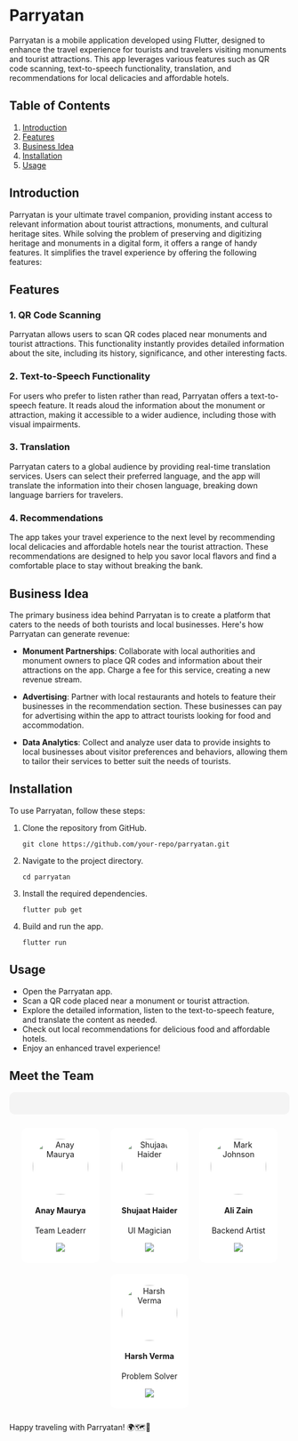 # Parryatan 

Parryatan is a mobile application developed using Flutter, designed to enhance the travel experience for tourists and travelers visiting monuments and tourist attractions. This app leverages various features such as QR code scanning, text-to-speech functionality, translation, and recommendations for local delicacies and affordable hotels. 

## Table of Contents

1. [Introduction](#introduction)
2. [Features](#features)
3. [Business Idea](#business-idea)
4. [Installation](#installation)
5. [Usage](#usage)

## Introduction

Parryatan is your ultimate travel companion, providing instant access to relevant information about tourist attractions, monuments, and cultural heritage sites. While solving the problem of preserving and digitizing heritage and monuments in a digital form, it offers a range of handy features. It simplifies the travel experience by offering the following features:

## Features

### 1. QR Code Scanning

Parryatan allows users to scan QR codes placed near monuments and tourist attractions. This functionality instantly provides detailed information about the site, including its history, significance, and other interesting facts.

### 2. Text-to-Speech Functionality

For users who prefer to listen rather than read, Parryatan offers a text-to-speech feature. It reads aloud the information about the monument or attraction, making it accessible to a wider audience, including those with visual impairments.

### 3. Translation

Parryatan caters to a global audience by providing real-time translation services. Users can select their preferred language, and the app will translate the information into their chosen language, breaking down language barriers for travelers.

### 4. Recommendations

The app takes your travel experience to the next level by recommending local delicacies and affordable hotels near the tourist attraction. These recommendations are designed to help you savor local flavors and find a comfortable place to stay without breaking the bank.

## Business Idea

The primary business idea behind Parryatan is to create a platform that caters to the needs of both tourists and local businesses. Here's how Parryatan can generate revenue:

- **Monument Partnerships**: Collaborate with local authorities and monument owners to place QR codes and information about their attractions on the app. Charge a fee for this service, creating a new revenue stream.

- **Advertising**: Partner with local restaurants and hotels to feature their businesses in the recommendation section. These businesses can pay for advertising within the app to attract tourists looking for food and accommodation.

- **Data Analytics**: Collect and analyze user data to provide insights to local businesses about visitor preferences and behaviors, allowing them to tailor their services to better suit the needs of tourists.

## Installation

To use Parryatan, follow these steps:

1. Clone the repository from GitHub.

   ```shell
   git clone https://github.com/your-repo/parryatan.git
   ```

2. Navigate to the project directory.

   ```shell
   cd parryatan
   ```

3. Install the required dependencies.

   ```shell
   flutter pub get
   ```

4. Build and run the app.

   ```shell
   flutter run
   ```

## Usage

- Open the Parryatan app.
- Scan a QR code placed near a monument or tourist attraction.
- Explore the detailed information, listen to the text-to-speech feature, and translate the content as needed.
- Check out local recommendations for delicious food and affordable hotels.
- Enjoy an enhanced travel experience!

## Meet the Team

<div align="center">
  <p style="background-color: #F4F4F4; padding: 20px; border-radius: 10px;">
    <div style="display: flex; flex-wrap: wrap; justify-content: center; flex-direction: row">
      <div style="text-align: center; padding: 20px; margin: 10px; background-color: #FFFFFF; border-radius: 10px;">
        <img src="https://github.com/anaymaurya04.png" alt="Anay Maurya" width="100" style="border-radius: 50%;">
        <h4>Anay Maurya</h4>
        <p>Team Leaderr</p>
        <a href="https://github.com/anaymaurya04">
          <img src="https://img.icons8.com/material-outlined/24/000000/github.png"/>
        </a>
      </div>
      <div style="text-align: center; padding: 20px; margin: 10px; background-color: #FFFFFF; border-radius: 10px;">
        <img src="https://github.com/sshrizvi.png" alt="Shujaat Haider" width="100" style="border-radius: 50%;">
        <h4>Shujaat Haider</h4>
        <p>UI Magician</p>
        <a href="https://github.com/sshrizvi">
          <img src="https://img.icons8.com/material-outlined/24/000000/github.png"/>
        </a>
      </div>
      <div style="text-align: center; padding: 20px; margin: 10px; background-color: #FFFFFF; border-radius: 10px;">
        <img src="https://github.com/itsmezain.png" alt="Mark Johnson" width="100" style="border-radius: 50%;">
        <h4>Ali Zain</h4>
        <p>Backend Artist</p>
        <a href="https://github.com/itsmezain">
          <img src="https://img.icons8.com/material-outlined/24/000000/github.png"/>
        </a>
      </div>
      <div style="text-align: center; padding: 20px; margin: 10px; background-color: #FFFFFF; border-radius: 10px;">
        <img src="https://github.com/harsh6388.png" alt="Harsh Verma" width="100" style="border-radius: 50%;">
        <h4>Harsh Verma</h4>
        <p>Problem Solver</p>
        <a href="https://github.com/harsh6388">
          <img src="https://img.icons8.com/material-outlined/24/000000/github.png"/>
        </a>
      </div>
    </div>
  </p>
</div>


Happy traveling with Parryatan! 🌍🗺️📱
